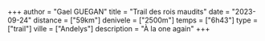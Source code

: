 +++
author = "Gael GUEGAN"
title = "Trail des rois maudits"
date = "2023-09-24"
distance = ["59km"]
denivele = ["2500m"]
temps = ["6h43"]
type = ["trail"]
ville = ["Andelys"]
description = "À la one again"
+++